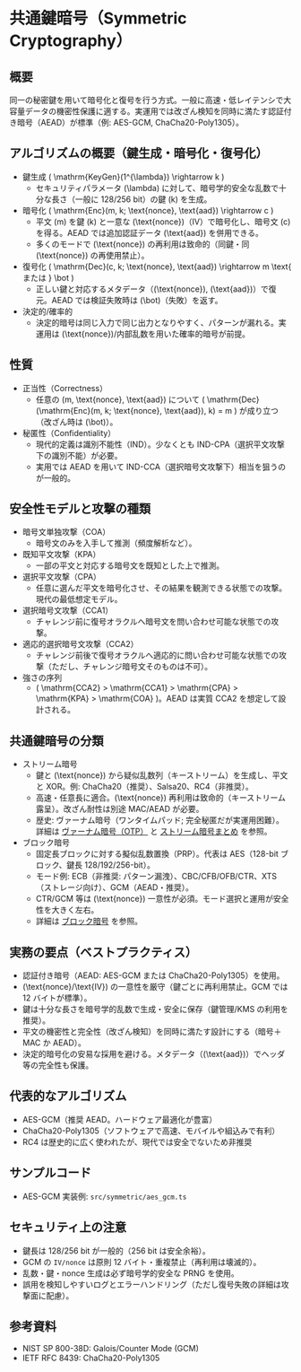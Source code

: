 # 共通鍵暗号（Symmetric Cryptography）

## 概要
同一の秘密鍵を用いて暗号化と復号を行う方式。一般に高速・低レイテンシで大容量データの機密性保護に適する。実運用では改ざん検知を同時に満たす認証付き暗号（AEAD）が標準（例: AES-GCM, ChaCha20-Poly1305）。

## アルゴリズムの概要（鍵生成・暗号化・復号化）
- 鍵生成 \( \mathrm{KeyGen}(1^{\lambda}) \rightarrow k \)
  - セキュリティパラメータ \(\lambda\) に対して、暗号学的安全な乱数で十分な長さ（一般に 128/256 bit）の鍵 \(k\) を生成。
- 暗号化 \( \mathrm{Enc}(m, k; \text{nonce}, \text{aad}) \rightarrow c \)
  - 平文 \(m\) を鍵 \(k\) と一意な \(\text{nonce}\)（IV）で暗号化し、暗号文 \(c\) を得る。AEAD では追加認証データ \(\text{aad}\) を併用できる。
  - 多くのモードで \(\text{nonce}\) の再利用は致命的（同鍵・同 \(\text{nonce}\) の再使用禁止）。
- 復号化 \( \mathrm{Dec}(c, k; \text{nonce}, \text{aad}) \rightarrow m \text{ または } \bot \)
  - 正しい鍵と対応するメタデータ（\(\text{nonce}\), \(\text{aad}\)）で復元。AEAD では検証失敗時は \(\bot\)（失敗）を返す。
- 決定的/確率的
  - 決定的暗号は同じ入力で同じ出力となりやすく、パターンが漏れる。実運用は \(\text{nonce}\)/内部乱数を用いた確率的暗号が前提。

## 性質
- 正当性（Correctness）
  - 任意の \(m, \text{nonce}, \text{aad}\) について \( \mathrm{Dec}(\mathrm{Enc}(m, k; \text{nonce}, \text{aad}), k) = m \) が成り立つ（改ざん時は \(\bot\)）。
- 秘匿性（Confidentiality）
  - 現代的定義は識別不能性（IND）。少なくとも IND-CPA（選択平文攻撃下の識別不能）が必要。
  - 実用では AEAD を用いて IND-CCA（選択暗号文攻撃下）相当を狙うのが一般的。

## 安全性モデルと攻撃の種類
- 暗号文単独攻撃（COA）
  - 暗号文のみを入手して推測（頻度解析など）。
- 既知平文攻撃（KPA）
  - 一部の平文と対応する暗号文を既知とした上で推測。
- 選択平文攻撃（CPA）
  - 任意に選んだ平文を暗号化させ、その結果を観測できる状態での攻撃。現代の最低想定モデル。
- 選択暗号文攻撃（CCA1）
  - チャレンジ前に復号オラクルへ暗号文を問い合わせ可能な状態での攻撃。
- 適応的選択暗号文攻撃（CCA2）
  - チャレンジ前後で復号オラクルへ適応的に問い合わせ可能な状態での攻撃（ただし、チャレンジ暗号文そのものは不可）。
- 強さの序列
  - \( \mathrm{CCA2} > \mathrm{CCA1} > \mathrm{CPA} > \mathrm{KPA} > \mathrm{COA} \)。AEAD は実質 CCA2 を想定して設計される。

## 共通鍵暗号の分類
- ストリーム暗号
  - 鍵と \(\text{nonce}\) から疑似乱数列（キーストリーム）を生成し、平文と XOR。例: ChaCha20（推奨）、Salsa20、RC4（非推奨）。
  - 高速・任意長に適合。\(\text{nonce}\) 再利用は致命的（キーストリーム露呈）。改ざん耐性は別途 MAC/AEAD が必要。
  - 歴史: ヴァーナム暗号（ワンタイムパッド; 完全秘匿だが実運用困難）。詳細は [ヴァーナム暗号（OTP）](./vernam.md) と [ストリーム暗号まとめ](./stream_ciphers.md) を参照。
- ブロック暗号
  - 固定長ブロックに対する擬似乱数置換（PRP）。代表は AES（128-bit ブロック、鍵長 128/192/256-bit）。
  - モード例: ECB（非推奨: パターン漏洩）、CBC/CFB/OFB/CTR、XTS（ストレージ向け）、GCM（AEAD・推奨）。
  - CTR/GCM 等は \(\text{nonce}\) 一意性が必須。モード選択と運用が安全性を大きく左右。
  - 詳細は [ブロック暗号](./block_ciphers.md) を参照。

## 実務の要点（ベストプラクティス）
- 認証付き暗号（AEAD: AES-GCM または ChaCha20-Poly1305）を使用。
- \(\text{nonce}/\text{IV}\) の一意性を厳守（鍵ごとに再利用禁止。GCM では 12 バイトが標準）。
- 鍵は十分な長さを暗号学的乱数で生成・安全に保存（鍵管理/KMS の利用を推奨）。
- 平文の機密性と完全性（改ざん検知）を同時に満たす設計にする（暗号＋MAC か AEAD）。
- 決定的暗号化の安易な採用を避ける。メタデータ（\(\text{aad}\)）でヘッダ等の完全性も保護。

## 代表的なアルゴリズム
- AES-GCM（推奨 AEAD。ハードウェア最適化が豊富）
- ChaCha20-Poly1305（ソフトウェアで高速、モバイルや組込みで有利）
- RC4 は歴史的に広く使われたが、現代では安全でないため非推奨

## サンプルコード
- AES-GCM 実装例: `src/symmetric/aes_gcm.ts`

## セキュリティ上の注意
- 鍵長は 128/256 bit が一般的（256 bit は安全余裕）。
- GCM の `IV/nonce` は原則 12 バイト・重複禁止（再利用は壊滅的）。
- 乱数・鍵・nonce 生成は必ず暗号学的安全な PRNG を使用。
- 誤用を検知しやすいログとエラーハンドリング（ただし復号失敗の詳細は攻撃面に配慮）。

## 参考資料
- NIST SP 800-38D: Galois/Counter Mode (GCM)
- IETF RFC 8439: ChaCha20-Poly1305 